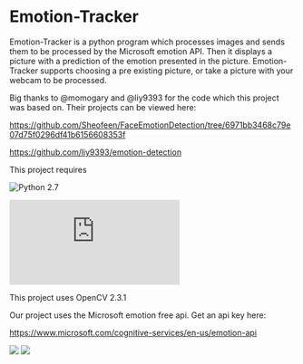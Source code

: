# Emotion-Tracker

Emotion-Tracker is a python program which processes images and sends them to be processed by the Microsoft emotion API. Then it displays a picture with a prediction of the emotion presented in the picture. Emotion-Tracker supports choosing a pre existing picture, or take a picture with your webcam to be processed. 

Big thanks to @momogary and @liy9393 for the code which this project was based on.
Their projects can be viewed here:

https://github.com/Sheofeen/FaceEmotionDetection/tree/6971bb3468c79e07d75f0296df41b6156608353f

https://github.com/liy9393/emotion-detection

This project requires

![Python 2.7](https://www.python.org/download/releases/2.7/)

![OpenCV](http://opencv-python-tutroals.readthedocs.io/en/latest/py_tutorials/py_setup/py_setup_in_windows/py_setup_in_windows.html) 

This project uses OpenCV 2.3.1

Our project uses the Microsoft emotion free api. Get an api key here:  

https://www.microsoft.com/cognitive-services/en-us/emotion-api

![](http://s32.postimg.org/xnl0y9qd1/Untitled.png)  ![](http://s32.postimg.org/k1owjgy45/xdd.png)
